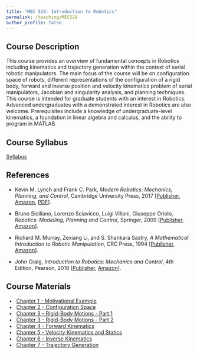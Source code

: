 ```yaml
---
title: "MEC 529: Introduction to Robotics"
permalink: /teaching/MEC529
author_profile: false
---
```


## Course Description
This course provides an overview of fundamental concepts in Robotics including kinematics and trajectory generation within the context of serial robotic manipulators. The main focus of the course will be on configuration space of robots, different representations of the configuration of a rigid body, forward and inverse position and velocity kinematics problem of serial manipulators, Jacobian and singularity analysis, and planning techniques. This course is intended for graduate students with an interest in Robotics. Advanced undergraduates with a demonstrated interest in Robotics are also welcome. Prerequisites include a knowledge of undergraduate-level kinematics, a foundation in linear algebra and calculus, and the ability to program in MATLAB.

## Course Syllabus
[Syllabus](https://aminfakhari.github.io/_pages/teaching/MEC529/MEC529_Syllabus_Spring2023.pdf)

## References
- Kevin M. Lynch and Frank C. Park, *Modern Robotics: Mechanics, Planning, and Control*, Cambridge University Press, 2017 [[Publisher](https://www.cambridge.org/us/academic/subjects/computer-science/computer-graphics-image-processing-and-robotics/modern-robotics-mechanics-planning-and-control), [Amazon](https://www.amazon.com/gp/product/1107156300/), [PDF](http://hades.mech.northwestern.edu/images/2/2e/MR-largefont-v2.pdf)].

- Bruno Siciliano, Lorenzo Sciavicco, Luigi Villani, Giuseppe Oriolo, *Robotics: Modelling, Planning and Control*, Springer, 2009 [[Publisher](https://link.springer.com/book/10.1007/978-1-84628-642-1), [Amazon](https://www.amazon.com/Robotics-Modelling-Planning-Textbooks-Processing/dp/1846286417)].

- Richard M. Murray, Zexiang Li, and S. Shankara Sastry, *A Mathematical Introduction to Robotic Manipulation*, CRC Press, 1994 [[Publisher](https://www.routledge.com/A-Mathematical-Introduction-to-Robotic-Manipulation/Murray-Li-Sastry/p/book/9780849379819), [Amazon](https://www.amazon.com/Mathematical-Introduction-Robotic-Manipulation/dp/0849379814)].

- John Craig, *Introduction to Robotics: Mechanics and Control*, 4th Edition, Pearson, 2018 [[Publisher](https://www.pearson.com/en-us/subject-catalog/p/introduction-to-robotics-mechanics-and-control/P200000003304/9780137848744), [Amazon](https://www.amazon.com/Introduction-Robotics-Mechanics-Control-4th/dp/0133489795)].


## Course Materials
&nbsp; • &nbsp; [Chapter 1 - Motivational Example](https://aminfakhari.github.io/_pages/teaching/MEC529/Chapter1_MotivationalExample.pdf) \
&nbsp; • &nbsp; [Chapter 2 - Configuration Space](https://aminfakhari.github.io/_pages/teaching/MEC529/Chapter2_ConfigurationSpace.pdf) \
&nbsp; • &nbsp; [Chapter 3 - Rigid-Body Motions - Part 1](https://aminfakhari.github.io/_pages/teaching/MEC529/Chapter3_RigidBodyMotions_Part1.pdf) \
&nbsp; • &nbsp; [Chapter 3 - Rigid-Body Motions - Part 2](https://aminfakhari.github.io/_pages/teaching/MEC529/Chapter3_RigidBodyMotions_Part2.pdf) \
&nbsp; • &nbsp; [Chapter 4 - Forward Kinematics](https://aminfakhari.github.io/_pages/teaching/MEC529/Chapter4_ForwardKinematics.pdf) \
&nbsp; • &nbsp; [Chapter 5 - Velocity Kinematics and Statics](https://aminfakhari.github.io/_pages/teaching/MEC529/Chapter5_VelocityKinematics&Statics.pdf) \
&nbsp; • &nbsp; [Chapter 6 - Inverse Kinematics](https://aminfakhari.github.io/_pages/teaching/MEC529/Chapter6_InverseKinematics.pdf) \
&nbsp; • &nbsp; [Chapter 7 - Trajectory Generation](https://aminfakhari.github.io/_pages/teaching/MEC529/Chapter7_TrajectoryGeneration.pdf)

